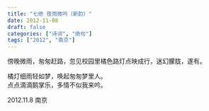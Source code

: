 ```yaml
---
title: "七绝 夜雨微吟（新韵）"
date: 2012-11-08
draft: false
categories: ["诗词", "绝句"]
tags: ["2012", "南京"]
---
```


傍晚微雨，匆匆赶路，忽见校园里橘色路灯点映成行，迷幻朦胧，遂有。


橘灯细雨轻如梦，唤起匆匆梦里人。  
点点滴滴鹅掌乐，多情不似我来吟。  

2012.11.8 南京  
